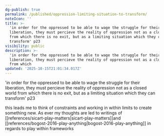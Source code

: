 ```yaml
---
dg-publish: true
permalink: /published/oppression-limiting-situation-to-transform/
noteIcon: ''
title: >-
  'in order for the oppressed to be able to wage the struggle for their
  liberation, they must percieve the reality of oppression not as a closed world
  from which there is no exit, but as a limiting situation which they can
  transform' p23
visibility: public
description: >-
  'in order for the oppressed to be able to wage the struggle for their
  liberation, they must percieve the reality of oppression not as a closed world
  from which 
updated: '2025-10-15T21:01:34.017Z'
---
```


'in order for the oppressed to be able to wage the struggle for their liberation, they must percieve the reality of oppression not as a closed world from which there is no exit, but as a limiting situation which they can transform' p23

this leads me to think of constraints and working in within limits to create something new. As ever my thoughts are led to writings of [[references/sicart-play-matters\|sicart-play-matters]]and [[references/bogost-2016-play-anything\|bogost-2016-play-anything]] in regards to play within frameworks 
